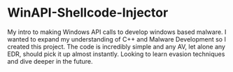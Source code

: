# WinAPI-Shellcode-Injector
My intro to making Windows API calls to develop windows based malware. I wanted to expand my understanding of C++ and Malware Development so I created this project. The code is incredibly simple and any AV, let alone any EDR, should pick it up almost instantly. Looking to learn evasion techniques and dive deeper in the future.
